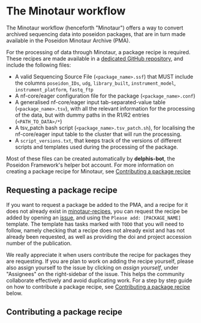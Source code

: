 # The Minotaur workflow

The Minotaur workflow (henceforth "Minotaur") offers a way to convert archived sequencing data into poseidon packages, that are in turn made available in the Poseidon Minotaur Archive (PMA).

For the processing of data through Minotaur, a package recipe is required. These recipes are made available in a [dedicated GitHub repository](https://github.com/poseidon-framework/minotaur-recipes/tree/main), and include the following files:
- A valid Sequencing Source File (`<package_name>.ssf`) that MUST include the columns `poseidon_IDs`, `udg`, `library_built`, `instrument_model`, `instrument_platform`, `fastq_ftp`
- A nf-core/eager configuration file for the package (`<package_name>.conf`)
- A generalised nf-core/eager input tab-separated-value table (`<package_name>.tsv`), with all the relevant information for the processing of the data, but with dummy paths in the R1/R2 entries (`<PATH_TO_DATA>/*`)
- A tsv_patch bash script (`<package_name>.tsv_patch.sh`), for localising the nf-core/eager input table to the cluster that will run the processing.
- A `script_versions.txt`, that keeps track of the versions of different scripts and templates used during the processing of the package.

Most of these files can be created automatically by **delphis-bot**, the Poseidon Framework's helper bot account. For more information on creating a package recipe for Minotaur, see [Contributing a package recipe](#contributing-a-package-recipe)

## Requesting a package recipe

If you want to request a package be added to the PMA, and a recipe for it does not already exist in [minotaur-recipes](https://github.com/poseidon-framework/minotaur-recipes/tree/main), you can request the recipe be added by opening an [issue](https://github.com/poseidon-framework/minotaur-recipes/issues), and using the `Please add: [PACKAGE_NAME]` template. The template has tasks marked with `TODO` that you will need to follow, namely checking that a recipe does not already exist and has not already been requested, as well as providing the doi and project accession number of the publication.

We really appreciate it when users contribute the recipe for packages they are requesting. If you are plan to work on adding the recipe yourself, please also assign yourself to the issue by clicking on *assign yourself*, under "Assignees" on the right-sidebar of the issue. This helps the community collaborate effectively and avoid duplicating work. For a step by step guide on how to contribute a package recipe, see [Contributing a package recipe](#contributing-a-package-recipe) below.

## Contributing a package recipe
